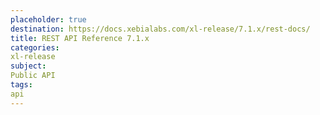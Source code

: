 ```yaml
---
placeholder: true
destination: https://docs.xebialabs.com/xl-release/7.1.x/rest-docs/
title: REST API Reference 7.1.x
categories:
xl-release
subject:
Public API
tags:
api
---
```

